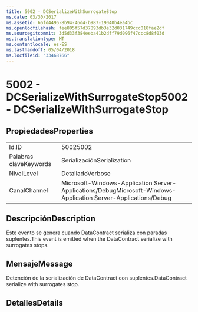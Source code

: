 ```yaml
---
title: 5002 - DCSerializeWithSurrogateStop
ms.date: 03/30/2017
ms.assetid: 66fd4496-8b94-46d4-b987-19040b4ea4bc
ms.openlocfilehash: fee805f57d37893db3e32d031749ccc018fae2df
ms.sourcegitcommit: 3d5d33f384eeba41b2dff79d096f47ccc8d8f03d
ms.translationtype: MT
ms.contentlocale: es-ES
ms.lasthandoff: 05/04/2018
ms.locfileid: "33468766"
---
```

# <a name="5002---dcserializewithsurrogatestop"></a><span data-ttu-id="38bcf-102">5002 - DCSerializeWithSurrogateStop</span><span class="sxs-lookup"><span data-stu-id="38bcf-102">5002 - DCSerializeWithSurrogateStop</span></span>
## <a name="properties"></a><span data-ttu-id="38bcf-103">Propiedades</span><span class="sxs-lookup"><span data-stu-id="38bcf-103">Properties</span></span>  
  
|||  
|-|-|  
|<span data-ttu-id="38bcf-104">Id.</span><span class="sxs-lookup"><span data-stu-id="38bcf-104">ID</span></span>|<span data-ttu-id="38bcf-105">5002</span><span class="sxs-lookup"><span data-stu-id="38bcf-105">5002</span></span>|  
|<span data-ttu-id="38bcf-106">Palabras clave</span><span class="sxs-lookup"><span data-stu-id="38bcf-106">Keywords</span></span>|<span data-ttu-id="38bcf-107">Serialización</span><span class="sxs-lookup"><span data-stu-id="38bcf-107">Serialization</span></span>|  
|<span data-ttu-id="38bcf-108">Nivel</span><span class="sxs-lookup"><span data-stu-id="38bcf-108">Level</span></span>|<span data-ttu-id="38bcf-109">Detallado</span><span class="sxs-lookup"><span data-stu-id="38bcf-109">Verbose</span></span>|  
|<span data-ttu-id="38bcf-110">Canal</span><span class="sxs-lookup"><span data-stu-id="38bcf-110">Channel</span></span>|<span data-ttu-id="38bcf-111">Microsoft-Windows-Application Server-Applications/Debug</span><span class="sxs-lookup"><span data-stu-id="38bcf-111">Microsoft-Windows-Application Server-Applications/Debug</span></span>|  
  
## <a name="description"></a><span data-ttu-id="38bcf-112">Descripción</span><span class="sxs-lookup"><span data-stu-id="38bcf-112">Description</span></span>  
 <span data-ttu-id="38bcf-113">Este evento se genera cuando DataContract serializa con paradas suplentes.</span><span class="sxs-lookup"><span data-stu-id="38bcf-113">This event is emitted when the DataContract serialize with surrogates stops.</span></span>  
  
## <a name="message"></a><span data-ttu-id="38bcf-114">Mensaje</span><span class="sxs-lookup"><span data-stu-id="38bcf-114">Message</span></span>  
 <span data-ttu-id="38bcf-115">Detención de la serialización de DataContract con suplentes.</span><span class="sxs-lookup"><span data-stu-id="38bcf-115">DataContract serialize with surrogates stop.</span></span>  
  
## <a name="details"></a><span data-ttu-id="38bcf-116">Detalles</span><span class="sxs-lookup"><span data-stu-id="38bcf-116">Details</span></span>
